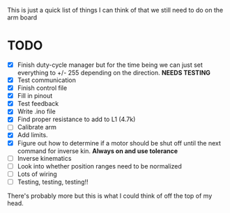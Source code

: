 This is just a quick list of things I can think of that we still need to do on the arm board


TODO
====
- [X] Finish duty-cycle manager but for the time being we can just set everything to +/- 255 depending on the direction. **NEEDS TESTING**
- [X] Test communication
- [X] Finish control file
- [X] Fill in pinout
- [X] Test feedback
- [X] Write .ino file
- [X] Find proper resistance to add to L1 (4.7k)
- [ ] Calibrate arm
- [X] Add limits.
- [X] Figure out how to determine if a motor should be shut off until the next command for inverse kin. **Always on and use tolerance**
- [ ] Inverse kinematics
- [ ] Look into whether position ranges need to be normalized
- [ ] Lots of wiring
- [ ] Testing, testing, testing!!

There's probably more but this is what I could think of off the top of my head.
